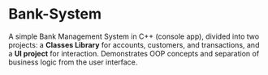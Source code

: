 # Bank-System
A simple Bank Management System in C++ (console app), divided into two projects: a **Classes Library** for accounts, customers, and transactions, and a **UI project** for interaction. Demonstrates OOP concepts and separation of business logic from the user interface.  

